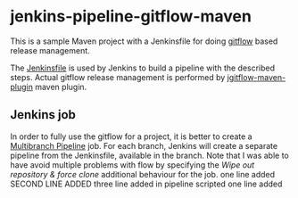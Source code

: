 # jenkins-pipeline-gitflow-maven
This is a sample Maven project with a Jenkinsfile for doing [gitflow](http://nvie.com/posts/a-successful-git-branching-model/) based release management.

The [Jenkinsfile](https://jenkins.io/doc/book/pipeline/jenkinsfile/) is used by Jenkins to build a pipeline with the described steps. 
Actual gitflow release management is performed by [jgitflow-maven-plugin](https://bitbucket.org/atlassian/jgit-flow) maven plugin.

## Jenkins job
In order to fully use the gitflow for a project, it is better to create a [Multibranch Pipeline](https://jenkins.io/blog/2015/12/03/pipeline-as-code-with-multibranch-workflows-in-jenkins/) job. 
For each branch, Jenkins will create a separate pipeline from the Jenkinsfile, available in the branch.
Note that I was able to have avoid multiple problems with flow by specifying the _Wipe out repository & force clone_ additional behaviour for the job. 
one line added
SECOND LINE ADDED
three line added in pipeline scripted
one line added
